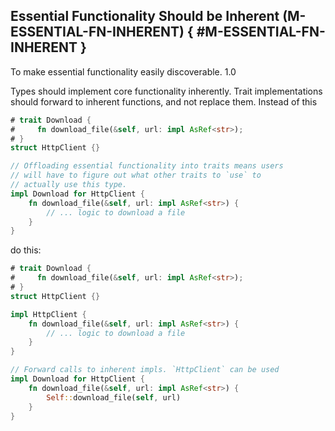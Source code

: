 ﻿<!-- Copyright (c) Microsoft Corporation. Licensed under the MIT license. -->

## Essential Functionality Should be Inherent (M-ESSENTIAL-FN-INHERENT) { #M-ESSENTIAL-FN-INHERENT }

<why>To make essential functionality easily discoverable.</why>
<version>1.0</version>

Types should implement core functionality inherently. Trait implementations should forward to inherent functions, and not replace them. Instead of this

```rust
# trait Download {
#     fn download_file(&self, url: impl AsRef<str>);
# }
struct HttpClient {}

// Offloading essential functionality into traits means users
// will have to figure out what other traits to `use` to
// actually use this type.
impl Download for HttpClient {
    fn download_file(&self, url: impl AsRef<str>) {
        // ... logic to download a file
    }
}
```

do this:

```rust
# trait Download {
#     fn download_file(&self, url: impl AsRef<str>);
# }
struct HttpClient {}

impl HttpClient {
    fn download_file(&self, url: impl AsRef<str>) {
        // ... logic to download a file
    }
}

// Forward calls to inherent impls. `HttpClient` can be used
impl Download for HttpClient {
    fn download_file(&self, url: impl AsRef<str>) {
        Self::download_file(self, url)
    }
}
```
